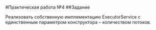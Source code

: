 #Практическая работа №4
##Задание

Реализовать собственную имплементацию ExecutorService с единственным параметром конструктора – количеством потоков.
